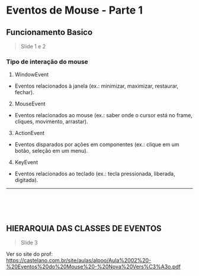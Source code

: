 #   Eventos de Mouse - Parte 1

##  Funcionamento Basico
> Slide 1 e 2

### Tipo de interação do mouse

1.  WindowEvent
-   Eventos relacionados à janela (ex.: minimizar, maximizar, restaurar, fechar).

2.  MouseEvent
-   Eventos relacionados ao mouse (ex.: saber onde o cursor está no frame, cliques, movimento, arrastar).

3.  ActionEvent
-   Eventos disparados por ações em componentes (ex.: clique em um botão, seleção em um menu).

4.  KeyEvent
-   Eventos relacionados ao teclado (ex.: tecla pressionada, liberada, digitada).

---
<br><br><br>

## HIERARQUIA DAS CLASSES DE EVENTOS
> Slide 3

Ver so site do prof: https://castelano.com.br/site/aulas/alpoo/Aula%2002%20-%20Eventos%20do%20Mouse%20-%20Nova%20Vers%C3%A3o.pdf

